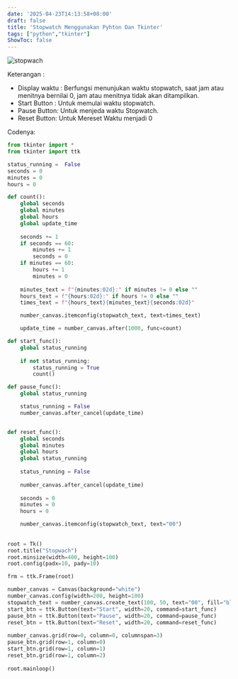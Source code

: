 ```yaml
---
date: '2025-04-23T14:13:58+08:00'
draft: false
title: 'Stopwatch Menggunakan Pyhton Dan Tkinter'
tags: ["python","tkinter"]
ShowToc: false
---
```

![stopwach](https://miro.medium.com/v2/resize:fit:640/format:webp/1*Jgb7wnYe4OhZPOiclNcipA.png)

Keterangan : 
- Display waktu : Berfungsi menunjukan waktu stopwatch, saat jam atau menitnya bernilai 0, jam atau menitnya tidak akan ditampilkan.
- Start Button : Untuk memulai waktu stopwatch.
- Pause Button: Untuk menjeda waktu Stopwatch.
- Reset Button: Untuk Mereset Waktu menjadi 0

Codenya:
```python
from tkinter import *
from tkinter import ttk

status_running =  False
seconds = 0
minutes = 0
hours = 0

def count():
    global seconds
    global minutes
    global hours
    global update_time
    
    seconds += 1
    if seconds == 60:
        minutes += 1
        seconds = 0
    if minutes == 60:
        hours += 1
        minutes = 0
        
    minutes_text = f"{minutes:02d}:" if minutes != 0 else ""
    hours_text = f"{hours:02d}:" if hours != 0 else ""
    times_text = f"{hours_text}{minutes_text}{seconds:02d}"

    number_canvas.itemconfig(stopwatch_text, text=times_text)

    update_time = number_canvas.after(1000, func=count)

def start_func():
    global status_running
    
    if not status_running:
        status_running = True
        count()

def pause_func():
    global status_running

    status_running = False
    number_canvas.after_cancel(update_time)


def reset_func():
    global seconds
    global minutes
    global hours
    global status_running
    
    status_running = False
  
    number_canvas.after_cancel(update_time)
    
    seconds = 0
    minutes = 0
    hours = 0

    number_canvas.itemconfig(stopwatch_text, text="00")
  
  
root = Tk()
root.title("Stopwach")
root.minsize(width=400, height=100)
root.config(padx=10, pady=10)

frm = ttk.Frame(root)

number_canvas = Canvas(background="white")
number_canvas.config(width=200, height=100)
stopwatch_text = number_canvas.create_text(100, 50, text="00", fill="black", font=("Helvetica",30,"bold"))
start_btn = ttk.Button(text="Start", width=20, command=start_func)
pause_btn = ttk.Button(text="Pause", width=20, command=pause_func)
reset_btn = ttk.Button(text="Reset", width=20, command=reset_func)
  
number_canvas.grid(row=0, column=0, columnspan=3)
pause_btn.grid(row=1, column=0)
start_btn.grid(row=1, column=1)
reset_btn.grid(row=1, column=2)
  
root.mainloop()
```